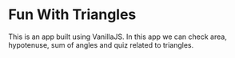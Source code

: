 # Fun With Triangles
This is an app built using VanillaJS. In this app we can check area, hypotenuse, sum of angles and quiz related to triangles.